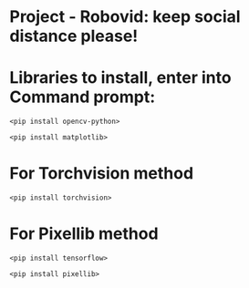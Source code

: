 # Project - Robovid: keep social distance please!

# Libraries to install, enter into Command prompt:
`<pip install opencv-python>`

`<pip install matplotlib>`
# For Torchvision method 
`<pip install torchvision>`
# For Pixellib method
`<pip install tensorflow>`

`<pip install pixellib>`
